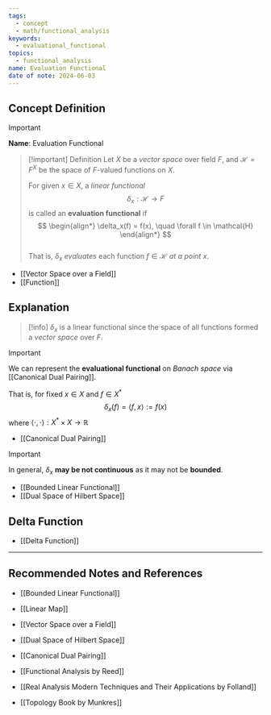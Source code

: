 ```yaml
---
tags:
  - concept
  - math/functional_analysis
keywords:
  - evaluational_functional
topics:
  - functional_analysis
name: Evaluation Functional
date of note: 2024-06-03
---
```


## Concept Definition

>[!important]
>**Name**: Evaluation Functional

>[!important] Definition
>Let $X$ be a *vector space* over field $F$, and $\mathcal{H} = F^{X}$ be the space of $F$-valued functions on $X$.  
>
>For given $x\in X$, a *linear functional* $$\delta_x: \mathcal{H} \rightarrow F$$ is called an **evaluation functional** if 
>$$
> \begin{align*}
> \delta_x(f) = f(x), \quad \forall f \in \mathcal{H}
> \end{align*}
>$$  
>That is, $\delta_x$ *evaluates* each function $f \in \mathcal{H}$ *at a point* $x$.

- [[Vector Space over a Field]]
- [[Function]]


## Explanation

>[!info]
>$\delta_x$ is a linear functional since the space of all functions formed a *vector space* over $F$.


>[!important]
>We can represent the **evaluational functional** on *Banach space* via [[Canonical Dual Pairing]].
>
>That is, for fixed $x\in X$ and $f\in X^{*}$
>$$
>\delta_{x}(f) = \left\langle f , x \right\rangle := f(x)
>$$
>where $\left\langle \cdot , \cdot \right\rangle: X^{*} \times X \to \mathbb{R}$


- [[Canonical Dual Pairing]]

>[!important]
>In general, $\delta_{x}$ **may be not continuous** as it may not be **bounded**.

- [[Bounded Linear Functional]]
- [[Dual Space of Hilbert Space]]

## Delta Function

- [[Delta Function]]




-----------
##  Recommended Notes and References

- [[Bounded Linear Functional]]
- [[Linear Map]]

- [[Vector Space over a Field]]
- [[Dual Space of Hilbert Space]]
- [[Canonical Dual Pairing]]


- [[Functional Analysis by Reed]]
- [[Real Analysis Modern Techniques and Their Applications by Folland]]
- [[Topology Book by Munkres]]